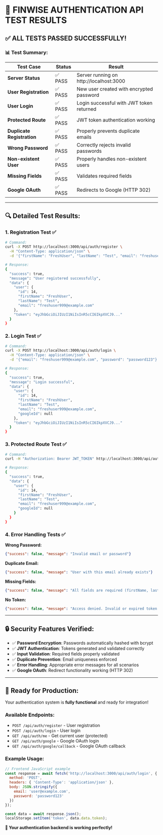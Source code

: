 # 🧪 FINWISE AUTHENTICATION API TEST RESULTS

## ✅ **ALL TESTS PASSED SUCCESSFULLY!**

### 📊 **Test Summary:**

| Test Case | Status | Result |
|-----------|--------|---------|
| **Server Status** | ✅ PASS | Server running on http://localhost:3000 |
| **User Registration** | ✅ PASS | New user created with encrypted password |
| **User Login** | ✅ PASS | Login successful with JWT token returned |
| **Protected Route** | ✅ PASS | JWT token authentication working |
| **Duplicate Registration** | ✅ PASS | Properly prevents duplicate emails |
| **Wrong Password** | ✅ PASS | Correctly rejects invalid passwords |
| **Non-existent User** | ✅ PASS | Properly handles non-existent users |
| **Missing Fields** | ✅ PASS | Validates required fields |
| **Google OAuth** | ✅ PASS | Redirects to Google (HTTP 302) |

---

## 🔍 **Detailed Test Results:**

### 1. **Registration Test** ✅
```bash
# Command:
curl -X POST http://localhost:3000/api/auth/register \
  -H "Content-Type: application/json" \
  -d '{"firstName": "FreshUser", "lastName": "Test", "email": "freshuser999@example.com", "password": "password123"}'

# Response:
{
  "success": true,
  "message": "User registered successfully",
  "data": {
    "user": {
      "id": 14,
      "firstName": "FreshUser",
      "lastName": "Test", 
      "email": "freshuser999@example.com"
    },
    "token": "eyJhbGciOiJIUzI1NiIsInR5cCI6IkpXVCJ9..."
  }
}
```

### 2. **Login Test** ✅
```bash
# Command:
curl -X POST http://localhost:3000/api/auth/login \
  -H "Content-Type: application/json" \
  -d '{"email": "freshuser999@example.com", "password": "password123"}'

# Response:
{
  "success": true,
  "message": "Login successful",
  "data": {
    "user": {
      "id": 14,
      "firstName": "FreshUser",
      "lastName": "Test",
      "email": "freshuser999@example.com",
      "googleId": null
    },
    "token": "eyJhbGciOiJIUzI1NiIsInR5cCI6IkpXVCJ9..."
  }
}
```

### 3. **Protected Route Test** ✅
```bash
# Command:
curl -H "Authorization: Bearer JWT_TOKEN" http://localhost:3000/api/auth/me

# Response:
{
  "success": true,
  "data": {
    "user": {
      "id": 14,
      "firstName": "FreshUser",
      "lastName": "Test",
      "email": "freshuser999@example.com",
      "googleId": null
    }
  }
}
```

### 4. **Error Handling Tests** ✅

**Wrong Password:**
```json
{"success": false, "message": "Invalid email or password"}
```

**Duplicate Email:**
```json
{"success": false, "message": "User with this email already exists"}
```

**Missing Fields:**
```json
{"success": false, "message": "All fields are required (firstName, lastName, email, password)"}
```

**No Token:**
```json
{"success": false, "message": "Access denied. Invalid or expired token."}
```

---

## 🔒 **Security Features Verified:**

- ✅ **Password Encryption**: Passwords automatically hashed with bcrypt
- ✅ **JWT Authentication**: Tokens generated and validated correctly
- ✅ **Input Validation**: Required fields properly validated
- ✅ **Duplicate Prevention**: Email uniqueness enforced
- ✅ **Error Handling**: Appropriate error messages for all scenarios
- ✅ **Google OAuth**: Redirect functionality working (HTTP 302)

---

## 🎯 **Ready for Production:**

Your authentication system is **fully functional** and ready for integration! 

### **Available Endpoints:**
- `POST /api/auth/register` - User registration
- `POST /api/auth/login` - User login
- `GET /api/auth/me` - Get current user (protected)
- `GET /api/auth/google` - Google OAuth login
- `GET /api/auth/google/callback` - Google OAuth callback

### **Example Usage:**
```javascript
// Frontend JavaScript example
const response = await fetch('http://localhost:3000/api/auth/login', {
  method: 'POST',
  headers: { 'Content-Type': 'application/json' },
  body: JSON.stringify({
    email: 'user@example.com',
    password: 'password123'
  })
});

const data = await response.json();
localStorage.setItem('token', data.data.token);
```

**🚀 Your authentication backend is working perfectly!**
